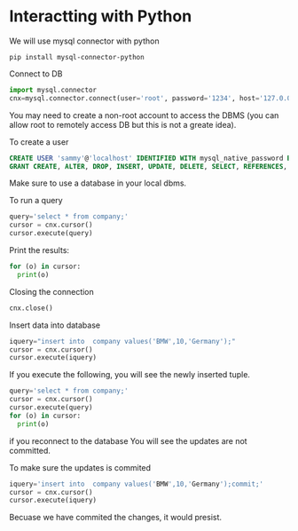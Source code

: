 # Interactting with Python

We will use mysql connector with python
```
pip install mysql-connector-python
```

Connect to DB

```python
import mysql.connector 
cnx=mysql.connector.connect(user='root', password='1234', host='127.0.0.1', database='dbms')
```

You may need to create a non-root account to access the DBMS (you can allow root to remotely access DB but this is not a greate idea).

To create a user 
```sql
CREATE USER 'sammy'@'localhost' IDENTIFIED WITH mysql_native_password BY 'password';
GRANT CREATE, ALTER, DROP, INSERT, UPDATE, DELETE, SELECT, REFERENCES, RELOAD on *.* TO 'sammy'@'localhost' WITH GRANT OPTION;

```

Make sure to use a database in your local dbms.

To run a query
```python
query='select * from company;'
cursor = cnx.cursor()
cursor.execute(query)
```

Print the results:
```python
for (o) in cursor:
  print(o)
```

Closing the connection
```python 
cnx.close()
```

Insert data into database
```python
iquery="insert into  company values('BMW',10,'Germany');"
cursor = cnx.cursor()
cursor.execute(iquery)
```
If you execute the following, you will see the newly inserted tuple. 
```python
query='select * from company;'
cursor = cnx.cursor()
cursor.execute(query)
for (o) in cursor:
  print(o)
```

if you reconnect to the database
You will see the updates are not committed.


To make sure the updates is commited
```python
iquery='insert into  company values('BMW',10,'Germany');commit;'
cursor = cnx.cursor()
cursor.execute(iquery)
```
Becuase we have commited the changes, it would presist.





